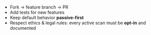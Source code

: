 - Fork → feature branch → PR
- Add tests for new features
- Keep default behavior **passive-first**
- Respect ethics & legal rules: every active scan must be **opt-in** and documented
